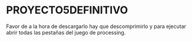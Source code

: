 # PROYECTO5DEFINITIVO
 Favor de a la hora de descargarlo hay que descomprimirlo  y para ejecutar abrir todas las pestañas del juego de processing.

